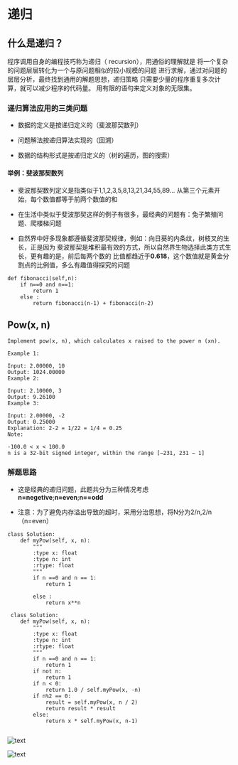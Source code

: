 # 递归
## 什么是递归？

程序调用自身的编程技巧称为递归（ recursion），用通俗的理解就是
将一个复杂的问题层层转化为一个与原问题相似的较小规模的问题
进行求解，通过对问题的层层分析，最终找到通用的解题思想，递归策略
只需要少量的程序重复多次计算，就可以减少程序的代码量。
用有限的语句来定义对象的无限集。

### 递归算法应用的三类问题

* 数据的定义是按递归定义的（斐波那契数列）

* 问题解法按递归算法实现的（回溯）

* 数据的结构形式是按递归定义的（树的遍历，图的搜索）

#### 举例：斐波那契数列

* 斐波那契数列定义是指类似于1,1,2,3,5,8,13,21,34,55,89...
从第三个元素开始，每个数值都等于前两个数值的和

* 在生活中类似于斐波那契这样的例子有很多，最经典的问题有：兔子繁殖问题、爬楼梯问题

* 自然界中好多现象都遵循斐波那契规律，例如：向日葵的内条纹，树枝叉的生长，正是因为
斐波那契是堆积最有效的方式，所以自然界生物选择此类方式生长，更有趣的是，前后每两个数的
比值都趋近于**0.618**，这个数值就是黄金分割点的比例值，多么有趣值得探究的问题
```
def fibonacci(self,n):
    if n==0 and n==1:
        return 1
    else :
        return fibonacci(n-1) + fibonacci(n-2)
```
## Pow(x, n)

```
Implement pow(x, n), which calculates x raised to the power n (xn).

Example 1:

Input: 2.00000, 10
Output: 1024.00000
Example 2:

Input: 2.10000, 3
Output: 9.26100
Example 3:

Input: 2.00000, -2
Output: 0.25000
Explanation: 2-2 = 1/22 = 1/4 = 0.25
Note:

-100.0 < x < 100.0
n is a 32-bit signed integer, within the range [−231, 231 − 1]

```
### 解题思路
* 这是经典的递归问题，此题共分为三种情况考虑**n=negetive**;**n=even**;**n==odd**

* 注意：为了避免内存溢出导致的超时，采用分治思想，将N分为2/n,2/n（n=even） 

```
class Solution:
    def myPow(self, x, n):
        """
        :type x: float
        :type n: int
        :rtype: float
        """
        if n ==0 and n == 1:
            return 1

        else :
            return x**n
            
 class Solution:
    def myPow(self, x, n):
        """
        :type x: float
        :type n: int
        :rtype: float
        """
        if n ==0 and n == 1:
            return 1
        if not n:
            return 1
        if n < 0:
            return 1.0 / self.myPow(x, -n)
        if n%2 == 0: 
            result = self.myPow(x, n / 2)
            return result * result
        else: 
            return x * self.myPow(x, n-1)
            
 ```

![text](https://i.loli.net/2018/12/13/5c1230e567f93.png)

![text](https://i.loli.net/2018/12/13/5c1230e56aa41.png)
